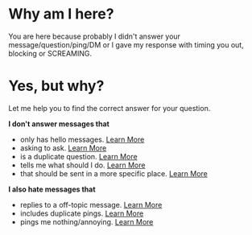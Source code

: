 # Why am I here?

You are here because probably I didn't answer your message/question/ping/DM or I gave my response with timing you out, blocking or SCREAMING.

# Yes, but why?

Let me help you to find the correct answer for your question.

**I don't answer messages that**
- only has hello messages. [Learn More](https://nohello.net)
- asking to ask. [Learn More](https://dontasktoask.com)
- is a duplicate question. [Learn More](./topics/duplicate-questions.md)
- tells me what should I do. [Learn More](./topics/useless-requests)
- that should be sent in a more specific place. [Learn More](./topics/wrong-place.md)

**I also hate messages that**
- replies to a off-topic message. [Learn More](./topics/off-topic-replies.md)
- includes duplicate pings. [Learn More](./topics/duplicate-pings.md)
- pings me nothing/annoying. [Learn More](./topics/annoying-pings.ms)
